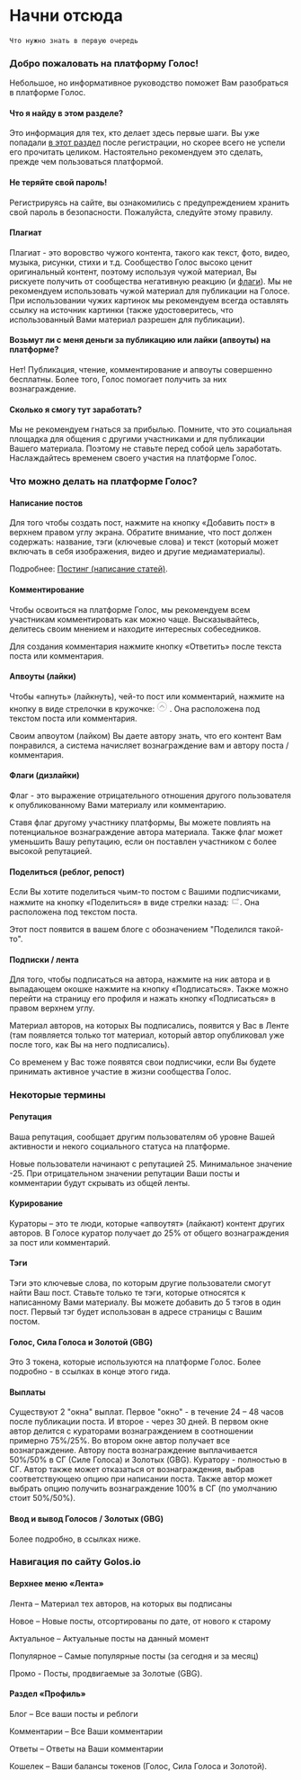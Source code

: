 # Начни отсюда
    Что нужно знать в первую очередь

<!-- toc -->

### Добро пожаловать на платформу Голос!
Небольшое, но информативное руководство поможет Вам разобраться в платформе Голос.

#### Что я найду в этом разделе?

Это информация для тех, кто делает здесь первые шаги.
Вы уже попадали [в этот раздел](https://golos.io/welcome) после регистрации, но скорее всего не успели его прочитать целиком. Настоятельно рекомендуем это сделать, прежде чем пользоваться платформой.

#### Не теряйте свой пароль!
Регистрируясь на сайте, вы ознакомились с предупреждением хранить свой пароль в безопасности.
Пожалуйста, следуйте этому правилу.

#### Плагиат
Плагиат - это воровство чужого контента, такого как текст, фото, видео, музыка, рисунки, стихи и т.д.
Сообщество Голос высоко ценит оригинальный контент, поэтому используя чужой материал, Вы рискуете получить от сообщества негативную реакцию (и [флаги](#флаги-дизлайки)).
Мы не рекомендуем использовать чужой материал для публикации на Голосе.
При использовании чужих картинок мы рекомендуем всегда оставлять ссылку на источник картинки (также удостоверитесь, что использованный Вами материал разрешен для публикации).

#### Возьмут ли с меня деньги за публикацию или лайки (апвоуты) на платформе?
Нет! Публикация, чтение, комментирование и апвоуты совершенно бесплатны. Более того, Голос помогает получить за них вознаграждение.

#### Сколько я смогу тут заработать?
Мы не рекомендуем гнаться за прибылью. Помните, что это социальная площадка для общения с другими участниками и для публикации Вашего материала. Поэтому не ставьте перед собой цель заработать. Наслаждайтесь временем своего участия на платформе Голос.


### Что можно делать на платформе Голос?
#### Написание постов
Для того чтобы создать пост, нажмите на кнопку «Добавить пост» в верхнем правом углу экрана. Обратите внимание, что пост должен содержать: название, тэги (ключевые слова) и текст (который может включать в себя изображения, видео и другие медиаматериалы). 

Подробнее: [Постинг (написание статей)](/2-rewards/posting_rewards.html).

#### Комментирование
Чтобы освоиться на платформе Голос, мы рекомендуем всем участникам комментировать как можно чаще. Высказывайтесь, делитесь своим мнением и находите интересных собеседников.

Для создания комментария нажмите кнопку «Ответить» после текста поста или комментария.

#### Апвоуты (лайки)
Чтобы «апнуть» (лайкнуть), чей-то пост или комментарий, нажмите на кнопку в виде стрелочки в кружочке:  ![](/assets/upvote.jpg) . Она расположена под текстом поста или комментария. 

Своим апвоутом (лайком) Вы даете автору знать, что его контент Вам понравился, а система начисляет вознаграждение вам и автору поста / комментария.

#### Флаги (дизлайки)
Флаг - это выражение отрицательного отношения другого пользователя к опубликованному Вами материалу или комментарию.

Ставя флаг другому участнику платформы, Вы можете повлиять на потенциальное вознаграждение автора материала. Также флаг может уменьшить Вашу репутацию, если он поставлен участником с более высокой репутацией.

#### Поделиться (реблог, репост)
Если Вы хотите поделиться чьим-то постом с Вашими подписчиками, нажмите на кнопку «Поделиться» в виде стрелки назад: ![](/assets/reblog.jpg).  Она расположена под текстом поста. 

Этот пост появится в вашем блоге с обозначением "Поделился такой-то".

#### Подписки / лента
Для того, чтобы подписаться на автора, нажмите на ник автора и в выпадающем окошке нажмите на кнопку «Подписаться». Также можно перейти на страницу его профиля и нажать кнопку «Подписаться» в правом верхнем углу.
 
Материал авторов, на которых Вы подписались, появится у Вас в Ленте (там появляется только тот материал, который автор опубликовал уже после того, как Вы на него подписались).

Со временем у Вас тоже появятся свои подписчики, если Вы будете принимать активное участие в жизни сообщества Голос.

### Некоторые термины

#### Репутация
Ваша репутация, сообщает другим пользователям об уровне Вашей активности и некого социального статуса на платформе.

Новые пользователи начинают с репутацией 25. Минимальное значение -25. При отрицательном значении репутации Ваши посты и комментарии будут скрывать из общей ленты.

#### Курирование
Кураторы – это те люди, которые «апвоутят» (лайкают) контент других авторов. 
В Голосе куратор получает до 25% от общего вознаграждения за пост или комментарий.

#### Тэги
Тэги это ключевые слова, по которым другие пользователи смогут найти Ваш пост. Ставьте только те тэги, которые относятся к написанному Вами материалу.
Вы можете добавить до 5 тэгов в один пост. Первый тэг будет использован в адресе страницы с Вашим постом.

#### Голос, Сила Голоса и Золотой (GBG)
Это 3 токена, которые используются на платформе Голос. Более подробно - в ссылках в конце этого гида.

#### Выплаты
Существуют 2 "окна" выплат. Первое "окно" - в течение 24 – 48 часов после публикации поста. И второе - через 30 дней.
В первом окне автор делится с кураторами вознаграждением в соотношении примерно 75%/25%. Во втором окне автор получает все вознаграждение.
Автору поста вознаграждение выплачивается 50%/50% в СГ (Силе Голоса) и Золотых (GBG). Куратору - полностью в СГ.
Автор также может отказаться от вознаграждения, выбрав соответствующею опцию при написании поста.
Также автор может выбрать опцию получить вознаграждение 100% в СГ (по умолчанию стоит 50%/50%).

#### Ввод и вывод Голосов / Золотых (GBG)
Более подробно, в ссылках ниже.

### Навигация по сайту Golos.io

#### Верхнее меню «Лента»
Лента – Материал тех авторов, на которых вы подписаны

Новое – Новые посты, отсортированы по дате, от нового к старому

Актуальное – Актуальные посты на данный момент

Популярное – Самые популярные посты (за сегодня и за месяц)

Промо - Посты, продвигаемые за Золотые (GBG).

#### Раздел «Профиль»
Блог – Все ваши посты и реблоги

Комментарии – Все Ваши комментарии

Ответы – Ответы на Ваши комментарии

Кошелек – Ваши балансы токенов (Голос, Сила Голоса и Золотой).

